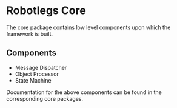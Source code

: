 # Robotlegs Core

The core package contains low level components upon which the framework is built. 

## Components

+ Message Dispatcher
+ Object Processor
+ State Machine

Documentation for the above components can be found in the corresponding core packages.
